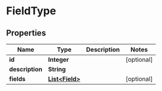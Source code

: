 # FieldType

## Properties
Name | Type | Description | Notes
------------ | ------------- | ------------- | -------------
**id** | **Integer** |  |  [optional]
**description** | **String** |  | 
**fields** | [**List&lt;Field&gt;**](Field.md) |  |  [optional]
